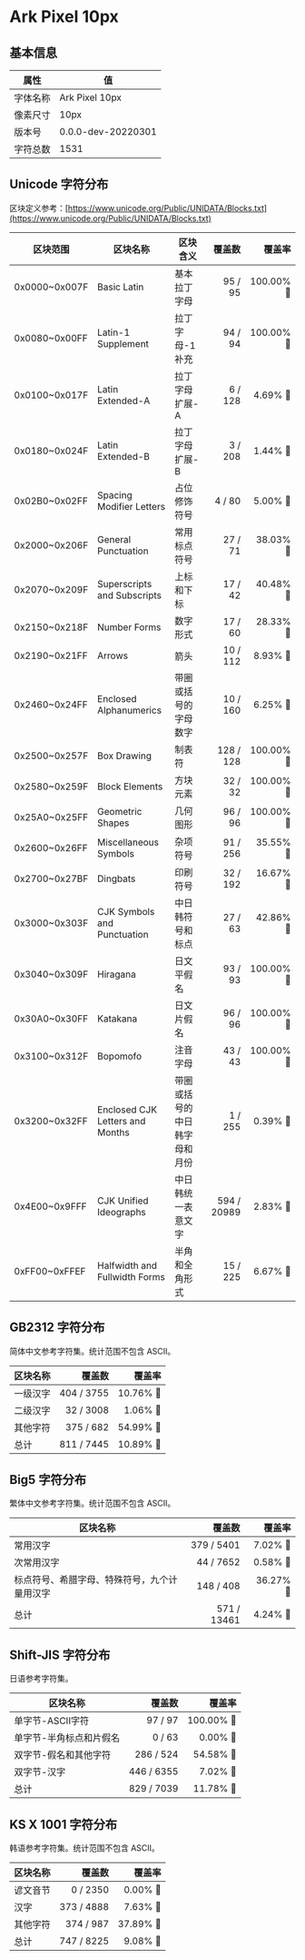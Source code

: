 # Ark Pixel 10px

## 基本信息

| 属性 | 值 |
|---|---|
| 字体名称 | Ark Pixel 10px |
| 像素尺寸 | 10px |
| 版本号 | 0.0.0-dev-20220301 |
| 字符总数 | 1531 |

## Unicode 字符分布

区块定义参考：[https://www.unicode.org/Public/UNIDATA/Blocks.txt](https://www.unicode.org/Public/UNIDATA/Blocks.txt)

| 区块范围 | 区块名称 | 区块含义 | 覆盖数 | 覆盖率 |
|---|---|---|---:|---:|
| 0x0000~0x007F | Basic Latin | 基本拉丁字母 | 95 / 95 | 100.00% 🚩 |
| 0x0080~0x00FF | Latin-1 Supplement | 拉丁字母-1 补充 | 94 / 94 | 100.00% 🚩 |
| 0x0100~0x017F | Latin Extended-A | 拉丁字母 扩展-A | 6 / 128 | 4.69% 🚧 |
| 0x0180~0x024F | Latin Extended-B | 拉丁字母 扩展-B | 3 / 208 | 1.44% 🚧 |
| 0x02B0~0x02FF | Spacing Modifier Letters | 占位修饰符号 | 4 / 80 | 5.00% 🚧 |
| 0x2000~0x206F | General Punctuation | 常用标点符号 | 27 / 71 | 38.03% 🚧 |
| 0x2070~0x209F | Superscripts and Subscripts | 上标和下标 | 17 / 42 | 40.48% 🚧 |
| 0x2150~0x218F | Number Forms | 数字形式 | 17 / 60 | 28.33% 🚧 |
| 0x2190~0x21FF | Arrows | 箭头 | 10 / 112 | 8.93% 🚧 |
| 0x2460~0x24FF | Enclosed Alphanumerics | 带圈或括号的字母数字 | 10 / 160 | 6.25% 🚧 |
| 0x2500~0x257F | Box Drawing | 制表符 | 128 / 128 | 100.00% 🚩 |
| 0x2580~0x259F | Block Elements | 方块元素 | 32 / 32 | 100.00% 🚩 |
| 0x25A0~0x25FF | Geometric Shapes | 几何图形 | 96 / 96 | 100.00% 🚩 |
| 0x2600~0x26FF | Miscellaneous Symbols | 杂项符号 | 91 / 256 | 35.55% 🚧 |
| 0x2700~0x27BF | Dingbats | 印刷符号 | 32 / 192 | 16.67% 🚧 |
| 0x3000~0x303F | CJK Symbols and Punctuation | 中日韩符号和标点 | 27 / 63 | 42.86% 🚧 |
| 0x3040~0x309F | Hiragana | 日文平假名 | 93 / 93 | 100.00% 🚩 |
| 0x30A0~0x30FF | Katakana | 日文片假名 | 96 / 96 | 100.00% 🚩 |
| 0x3100~0x312F | Bopomofo | 注音字母 | 43 / 43 | 100.00% 🚩 |
| 0x3200~0x32FF | Enclosed CJK Letters and Months | 带圈或括号的中日韩字母和月份 | 1 / 255 | 0.39% 🚧 |
| 0x4E00~0x9FFF | CJK Unified Ideographs | 中日韩统一表意文字 | 594 / 20989 | 2.83% 🚧 |
| 0xFF00~0xFFEF | Halfwidth and Fullwidth Forms | 半角和全角形式 | 15 / 225 | 6.67% 🚧 |

## GB2312 字符分布

简体中文参考字符集。统计范围不包含 ASCII。

| 区块名称 | 覆盖数 | 覆盖率 |
|---|---:|---:|
| 一级汉字 | 404 / 3755 | 10.76% 🚧 |
| 二级汉字 | 32 / 3008 | 1.06% 🚧 |
| 其他字符 | 375 / 682 | 54.99% 🚧 |
| 总计 | 811 / 7445 | 10.89% 🚧 |

## Big5 字符分布

繁体中文参考字符集。统计范围不包含 ASCII。

| 区块名称 | 覆盖数 | 覆盖率 |
|---|---:|---:|
| 常用汉字 | 379 / 5401 | 7.02% 🚧 |
| 次常用汉字 | 44 / 7652 | 0.58% 🚧 |
| 标点符号、希腊字母、特殊符号，九个计量用汉字 | 148 / 408 | 36.27% 🚧 |
| 总计 | 571 / 13461 | 4.24% 🚧 |

## Shift-JIS 字符分布

日语参考字符集。

| 区块名称 | 覆盖数 | 覆盖率 |
|---|---:|---:|
| 单字节-ASCII字符 | 97 / 97 | 100.00% 🚩 |
| 单字节-半角标点和片假名 | 0 / 63 | 0.00% 🚧 |
| 双字节-假名和其他字符 | 286 / 524 | 54.58% 🚧 |
| 双字节-汉字 | 446 / 6355 | 7.02% 🚧 |
| 总计 | 829 / 7039 | 11.78% 🚧 |

## KS X 1001 字符分布

韩语参考字符集。统计范围不包含 ASCII。

| 区块名称 | 覆盖数 | 覆盖率 |
|---|---:|---:|
| 谚文音节 | 0 / 2350 | 0.00% 🚧 |
| 汉字 | 373 / 4888 | 7.63% 🚧 |
| 其他字符 | 374 / 987 | 37.89% 🚧 |
| 总计 | 747 / 8225 | 9.08% 🚧 |
